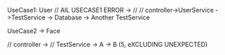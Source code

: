 UseCase1: User
// AlL USECASE1 ERROR ->
// 
// controller->UserService
->TestService
-> Database
-> Another TestService

UseCase2 -> Face

// controller -> 
// TestService -> A -> B (5, eXCLUDING UNEXPECTED)
